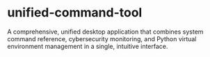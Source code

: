 # unified-command-tool
A comprehensive, unified desktop application that combines system command reference, cybersecurity monitoring, and Python virtual environment management in a single, intuitive interface.
